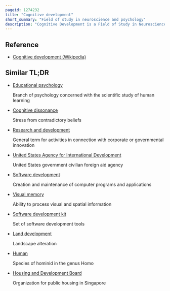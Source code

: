 ```yaml
---
pageid: 1274232
title: "Cognitive development"
short_summary: "Field of study in neuroscience and psychology"
description: "Cognitive Development is a Field of Study in Neuroscience and Psychology focusing on a Child's Development in Terms of Information Processing, conceptual Resources, perceptual Skill, Language Learning, and other Aspects of the developed Adult Brain and cognitive Psychology. Qualitative Differences between how a Child processes their waking Experience and how an Adult processes their waking Experience are acknowledged. Cognitive Development is defined as the Emergence of the Ability to consciously cognize, understand, and articulate their Understanding in Adult Terms. Cognitive Development is how a Person Perceives and Gains understanding of their World through the Relations of genetic and learning Factors. There are four stages to cognitive information development. They are, reasoning, Intelligence, Language, and Memory. These Stages start when the Baby is about 18 Months old, they play with Toys, listen to their Parents speak, they watch Tv, Anything that catches their Attention helps build their cognitive Development."
---
```


## Reference

- [Cognitive development (Wikipedia)](https://en.wikipedia.org/?curid=1274232)

## Similar TL;DR

- [Educational psychology](/tldr/en/educational-psychology)

  Branch of psychology concerned with the scientific study of human learning

- [Cognitive dissonance](/tldr/en/cognitive-dissonance)

  Stress from contradictory beliefs

- [Research and development](/tldr/en/research-and-development)

  General term for activities in connection with corporate or governmental innovation

- [United States Agency for International Development](/tldr/en/united-states-agency-for-international-development)

  United States government civilian foreign aid agency

- [Software development](/tldr/en/software-development)

  Creation and maintenance of computer programs and applications

- [Visual memory](/tldr/en/visual-memory)

  Ability to process visual and spatial information

- [Software development kit](/tldr/en/software-development-kit)

  Set of software development tools

- [Land development](/tldr/en/land-development)

  Landscape alteration

- [Human](/tldr/en/human)

  Species of hominid in the genus Homo

- [Housing and Development Board](/tldr/en/housing-and-development-board)

  Organization for public housing in Singapore
